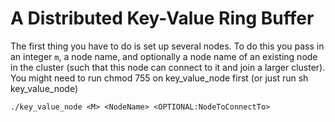 A Distributed Key-Value Ring Buffer
=========

The first thing you have to do is set up several nodes. To do this you pass in an integer ```m```, a node name, and optionally a node name of an existing node in the cluster (such that this node can connect to it and join a larger cluster). You might need to run chmod 755 on key_value_node first (or just run sh key_value_node)

```
./key_value_node <M> <NodeName> <OPTIONAL:NodeToConnectTo>
```